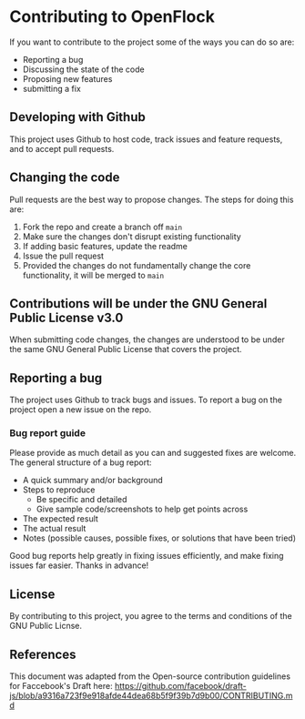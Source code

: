 # Contributing to OpenFlock
If you want to contribute to the project some of the ways you can do so are:
- Reporting a bug
- Discussing the state of the code
- Proposing new features
- submitting a fix

## Developing with Github
This project uses Github to host code, track issues and feature requests, and to accept pull requests.

## Changing the code
Pull requests are the best way to propose changes. The steps for doing this are:
1. Fork the repo and create a branch off `main`
2. Make sure the changes don't disrupt existing functionality
3. If adding basic features, update the readme
4. Issue the pull request
5. Provided the changes do not fundamentally change the core functionality, it will be merged to `main`

## Contributions will be under the GNU General Public License v3.0
When submitting code changes, the changes are understood to be under the same GNU General Public License that covers the project.

## Reporting a bug
The project uses Github to track bugs and issues. To report a bug on the project open a new issue on the repo.
### Bug report guide
Please provide as much detail as you can and suggested fixes are welcome.
The general structure of a bug report:
- A quick summary and/or background
- Steps to reproduce
  - Be specific and detailed
  - Give sample code/screenshots to help get points across
- The expected result
- The actual result
- Notes (possible causes, possible fixes, or solutions that have been tried)

Good bug reports help greatly in fixing issues efficiently, and make fixing issues far easier. Thanks in advance!

## License
By contributing to this project, you agree to the terms and conditions of the GNU Public Licnse.

## References
This document was adapted from the Open-source contribution guidelines for Faccebook's Draft here: https://github.com/facebook/draft-js/blob/a9316a723f9e918afde44dea68b5f9f39b7d9b00/CONTRIBUTING.md 

